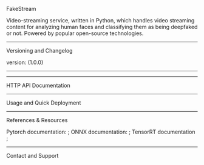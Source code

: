 FakeStream

Video-streaming service, written in Python, which handles video streaming content
for analyzing human faces and classifying them as being deepfaked or not. 
Powered by popular open-source technologies.

---
Versioning and Changelog

version: (1.0.0)

---

---
HTTP API Documentation


--- 

Usage and Quick Deployment

---
References & Resources

Pytorch documentation: ;
ONNX documentation: ;
TensorRT documentation ;


---
Contact and Support